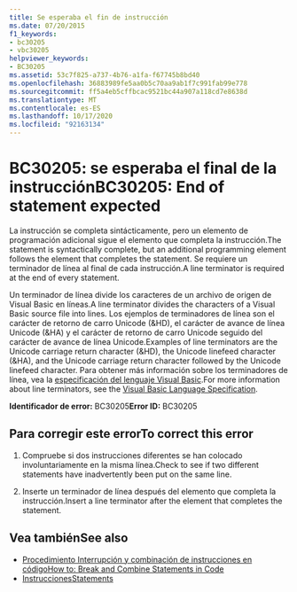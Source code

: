 ```yaml
---
title: Se esperaba el fin de instrucción
ms.date: 07/20/2015
f1_keywords:
- bc30205
- vbc30205
helpviewer_keywords:
- BC30205
ms.assetid: 53c7f825-a737-4b76-a1fa-f67745b8bd40
ms.openlocfilehash: 36883989fe5aa0b5c70aa9ab1f7c991fab99e778
ms.sourcegitcommit: ff5a4eb5cffbcac9521bc44a907a118cd7e8638d
ms.translationtype: MT
ms.contentlocale: es-ES
ms.lasthandoff: 10/17/2020
ms.locfileid: "92163134"
---
```

# <a name="bc30205-end-of-statement-expected"></a><span data-ttu-id="1b5c8-102">BC30205: se esperaba el final de la instrucción</span><span class="sxs-lookup"><span data-stu-id="1b5c8-102">BC30205: End of statement expected</span></span>

<span data-ttu-id="1b5c8-103">La instrucción se completa sintácticamente, pero un elemento de programación adicional sigue el elemento que completa la instrucción.</span><span class="sxs-lookup"><span data-stu-id="1b5c8-103">The statement is syntactically complete, but an additional programming element follows the element that completes the statement.</span></span> <span data-ttu-id="1b5c8-104">Se requiere un terminador de línea al final de cada instrucción.</span><span class="sxs-lookup"><span data-stu-id="1b5c8-104">A line terminator is required at the end of every statement.</span></span>

 <span data-ttu-id="1b5c8-105">Un terminador de línea divide los caracteres de un archivo de origen de Visual Basic en líneas.</span><span class="sxs-lookup"><span data-stu-id="1b5c8-105">A line terminator divides the characters of a Visual Basic source file into lines.</span></span> <span data-ttu-id="1b5c8-106">Los ejemplos de terminadores de línea son el carácter de retorno de carro Unicode (&HD), el carácter de avance de línea Unicode (&HA) y el carácter de retorno de carro Unicode seguido del carácter de avance de línea Unicode.</span><span class="sxs-lookup"><span data-stu-id="1b5c8-106">Examples of line terminators are the Unicode carriage return character (&HD), the Unicode linefeed character (&HA), and the Unicode carriage return character followed by the Unicode linefeed character.</span></span> <span data-ttu-id="1b5c8-107">Para obtener más información sobre los terminadores de línea, vea la [especificación del lenguaje Visual Basic](~/_vblang/spec/lexical-grammar.md#line-terminators).</span><span class="sxs-lookup"><span data-stu-id="1b5c8-107">For more information about line terminators, see the [Visual Basic Language Specification](~/_vblang/spec/lexical-grammar.md#line-terminators).</span></span>

 <span data-ttu-id="1b5c8-108">**Identificador de error:** BC30205</span><span class="sxs-lookup"><span data-stu-id="1b5c8-108">**Error ID:** BC30205</span></span>

## <a name="to-correct-this-error"></a><span data-ttu-id="1b5c8-109">Para corregir este error</span><span class="sxs-lookup"><span data-stu-id="1b5c8-109">To correct this error</span></span>

1. <span data-ttu-id="1b5c8-110">Compruebe si dos instrucciones diferentes se han colocado involuntariamente en la misma línea.</span><span class="sxs-lookup"><span data-stu-id="1b5c8-110">Check to see if two different statements have inadvertently been put on the same line.</span></span>

2. <span data-ttu-id="1b5c8-111">Inserte un terminador de línea después del elemento que completa la instrucción.</span><span class="sxs-lookup"><span data-stu-id="1b5c8-111">Insert a line terminator after the element that completes the statement.</span></span>

## <a name="see-also"></a><span data-ttu-id="1b5c8-112">Vea también</span><span class="sxs-lookup"><span data-stu-id="1b5c8-112">See also</span></span>

- [<span data-ttu-id="1b5c8-113">Procedimiento Interrupción y combinación de instrucciones en código</span><span class="sxs-lookup"><span data-stu-id="1b5c8-113">How to: Break and Combine Statements in Code</span></span>](../../programming-guide/program-structure/how-to-break-and-combine-statements-in-code.md)
- [<span data-ttu-id="1b5c8-114">Instrucciones</span><span class="sxs-lookup"><span data-stu-id="1b5c8-114">Statements</span></span>](../../programming-guide/language-features/statements.md)
